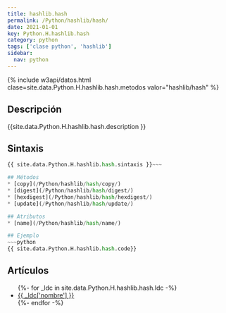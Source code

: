 ```yaml
---
title: hashlib.hash
permalink: /Python/hashlib/hash/
date: 2021-01-01
key: Python.H.hashlib.hash
category: python
tags: ['clase python', 'hashlib']
sidebar: 
  nav: python
---
```


{% include w3api/datos.html clase=site.data.Python.H.hashlib.hash.metodos valor="hashlib/hash" %}

## Descripción
{{site.data.Python.H.hashlib.hash.description }}

## Sintaxis
~~~python
{{ site.data.Python.H.hashlib.hash.sintaxis }}~~~

## Métodos
* [copy](/Python/hashlib/hash/copy/)
* [digest](/Python/hashlib/hash/digest/)
* [hexdigest](/Python/hashlib/hash/hexdigest/)
* [update](/Python/hashlib/hash/update/)

## Atributos
* [name](/Python/hashlib/hash/name/)

## Ejemplo
~~~python
{{ site.data.Python.H.hashlib.hash.code}}
~~~

## Artículos
<ul>
{%- for _ldc in site.data.Python.H.hashlib.hash.ldc -%}
   <li>
       <a href="{{_ldc['url'] }}">{{ _ldc['nombre'] }}</a>
   </li>
{%- endfor -%}
</ul>
